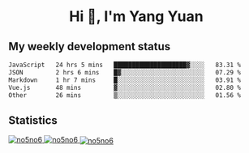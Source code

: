 <h1 align="center">Hi 👋, I'm Yang Yuan</h1>


## My weekly development status
<!--START_SECTION:waka-->

```txt
JavaScript   24 hrs 5 mins   ████████████████████▓░░░░   83.31 %
JSON         2 hrs 6 mins    █▓░░░░░░░░░░░░░░░░░░░░░░░   07.29 %
Markdown     1 hr 7 mins     █░░░░░░░░░░░░░░░░░░░░░░░░   03.91 %
Vue.js       48 mins         ▓░░░░░░░░░░░░░░░░░░░░░░░░   02.80 %
Other        26 mins         ▒░░░░░░░░░░░░░░░░░░░░░░░░   01.56 %
```

<!--END_SECTION:waka-->

## Statistics
<a href="https://github.com/anuraghazra/github-readme-stats">
  <img src="https://github-readme-stats.vercel.app/api/top-langs/?username=no5no6&theme=dracula" alt="no5no6">
</a>
<a href="https://github.com/anuraghazra/github-readme-stats">
  <img src="https://github-readme-stats.vercel.app/api?username=no5no6&show_icons=true&theme=dracula&line_height=40" alt="no5no6">
</a>
<a href="https://github.com/anuraghazra/github-readme-stats">
  <img align="center" src="https://github-readme-streak-stats.herokuapp.com/?user=no5no6&theme=dracula" alt="no5no6" />
</a>